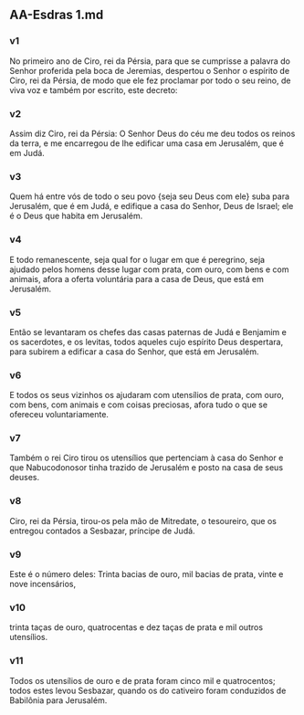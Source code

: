 ## AA-Esdras 1.md
### v1
 No primeiro ano de Ciro, rei da Pérsia, para que se cumprisse a palavra do Senhor proferida pela boca de Jeremias, despertou o Senhor o espírito de Ciro, rei da Pérsia, de modo que ele fez proclamar por todo o seu reino, de viva voz e também por escrito, este decreto:
### v2
 Assim diz Ciro, rei da Pérsia: O Senhor Deus do céu me deu todos os reinos da terra, e me encarregou de lhe edificar uma casa em Jerusalém, que é em Judá.
### v3
 Quem há entre vós de todo o seu povo {seja seu Deus com ele} suba para Jerusalém, que é em Judá, e edifique a casa do Senhor, Deus de Israel; ele é o Deus que habita em Jerusalém.
### v4
 E todo remanescente, seja qual for o lugar em que é peregrino, seja ajudado pelos homens desse lugar com prata, com ouro, com bens e com animais, afora a oferta voluntária para a casa de Deus, que está em Jerusalém.
### v5
 Então se levantaram os chefes das casas paternas de Judá e Benjamim e os sacerdotes, e os levitas, todos aqueles cujo espírito Deus despertara, para subirem a edificar a casa do Senhor, que está em Jerusalém.
### v6
 E todos os seus vizinhos os ajudaram com utensílios de prata, com ouro, com bens, com animais e com coisas preciosas, afora tudo o que se ofereceu voluntariamente.
### v7
 Também o rei Ciro tirou os utensílios que pertenciam à casa do Senhor e que Nabucodonosor tinha trazido de Jerusalém e posto na casa de seus deuses.
### v8
 Ciro, rei da Pérsia, tirou-os pela mão de Mitredate, o tesoureiro, que os entregou contados a Sesbazar, príncipe de Judá.
### v9
 Este é o número deles: Trinta bacias de ouro, mil bacias de prata, vinte e nove incensários,
### v10
 trinta taças de ouro, quatrocentas e dez taças de prata e mil outros utensílios.
### v11
 Todos os utensílios de ouro e de prata foram cinco mil e quatrocentos; todos estes levou Sesbazar, quando os do cativeiro foram conduzidos de Babilônia para Jerusalém.
